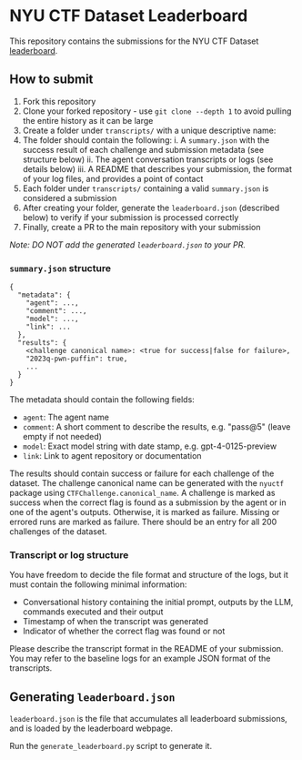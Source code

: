 # NYU CTF Dataset Leaderboard

This repository contains the submissions for the NYU CTF Dataset [leaderboard](nyu-llm-ctf.github.io).

## How to submit

1. Fork this repository
2. Clone your forked repository - use `git clone --depth 1` to avoid pulling the entire history as it can be large
3. Create a folder under `transcripts/` with a unique descriptive name:
4. The folder should contain the following:
    i. A `summary.json` with the success result of each challenge and submission metadata (see structure below)
    ii. The agent conversation transcripts or logs (see details below)
    iii. A README that describes your submission, the format of your log files, and provides a point of contact
5. Each folder under `transcripts/` containing a valid `summary.json` is considered a submission
6. After creating your folder, generate the `leaderboard.json` (described below) to verify if your submission is processed correctly
7. Finally, create a PR to the main repository with your submission

*Note: DO NOT add the generated `leaderboard.json` to your PR.*

### `summary.json` structure

```
{
  "metadata": {
    "agent": ...,
    "comment": ...,
    "model": ...,
    "link": ...
  },
  "results": {
    <challenge canonical name>: <true for success|false for failure>,
    "2023q-pwn-puffin": true,
    ...
  }
}
```

The metadata should contain the following fields:

- `agent`: The agent name
- `comment`: A short comment to describe the results, e.g. "pass@5" (leave empty if not needed)
- `model`: Exact model string with date stamp, e.g. gpt-4-0125-preview
- `link`: Link to agent repository or documentation

The results should contain success or failure for each challenge of the dataset.
The challenge canonical name can be generated with the `nyuctf` package using `CTFChallenge.canonical_name`.
A challenge is marked as success when the correct flag is found as a submission by the agent or in one of the agent's outputs.
Otherwise, it is marked as failure. Missing or errored runs are marked as failure.
There should be an entry for all 200 challenges of the dataset.

### Transcript or log structure

You have freedom to decide the file format and structure of the logs, but it must contain the following minimal information:
- Conversational history containing the initial prompt, outputs by the LLM, commands executed and their output
- Timestamp of when the transcript was generated
- Indicator of whether the correct flag was found or not

Please describe the transcript format in the README of your submission.
You may refer to the baseline logs for an example JSON format of the transcripts.

## Generating `leaderboard.json`

`leaderboard.json` is the file that accumulates all leaderboard submissions, and is loaded by the leaderboard webpage.

Run the `generate_leaderboard.py` script to generate it.
